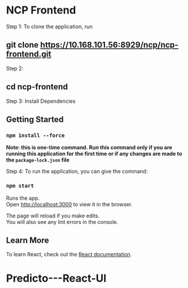 # NCP Frontend


Step 1: To clone the application, run
## git clone https://10.168.101.56:8929/ncp/ncp-frontend.git

Step 2:
## cd ncp-frontend

Step 3: Install Dependencies
## Getting Started

### `npm install --force`

**Note: this is one-time command. Run this command only if you are running this application for the first time or if any changes are made to the `package-lock.json` file**

Step 4: To run the application, you can give the command:

### `npm start`

Runs the app.\
Open [http://localhost:3000](http://localhost:3000) to view it in the browser.

The page will reload if you make edits.\
You will also see any lint errors in the console.





## Learn More

To learn React, check out the [React documentation](https://reactjs.org/).
# Predicto---React-UI
